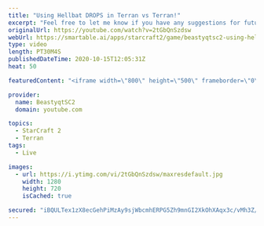 ```yaml
---
title: "Using Hellbat DROPS in Terran vs Terran!"
excerpt: "Feel free to let me know if you have any suggestions for future videos. Enjoy this one and have a great day :)  If you are enjoying my YouTube content, check out my live stream on Twitch! Streaming pretty much every day, starting time is at 3 PM CET. Link to my stream is down below.  ►Twitch:   https://www.twitch.tv/beastyqt"
originalUrl: https://youtube.com/watch?v=2tGbQnSzdsw
webUrl: https://smartable.ai/apps/starcraft2/game/beastyqtsc2-using-hellbat-drops-in-terran-vs-terran/
type: video
length: PT30M4S
publishedDateTime: 2020-10-15T12:05:31Z
heat: 50

featuredContent: "<iframe width=\"800\" height=\"500\" frameborder=\"0\" src=\"https://www.youtube.com/embed/2tGbQnSzdsw\" allow=\"accelerometer; autoplay; encrypted-media; gyroscope; picture-in-picture\" allowfullscreen></iframe>"

provider:
  name: BeastyqtSC2
  domain: youtube.com

topics:
  - StarCraft 2
  - Terran
tags:
  - Live

images:
  - url: https://i.ytimg.com/vi/2tGbQnSzdsw/maxresdefault.jpg
    width: 1280
    height: 720
    isCached: true

secured: "iBQULTex1zX8ecGehPiMzAy9sjWbcmhERPG5Zh9mnGI2XkOhXAqx3c/vMh3Z/au5eP9TAUrW3WtZG5vaQB2Zx14gNrtscTXziodwWDC24rMSmmdUQOtOpWc2np48QOQSB1SfO/JcI4Exhq60972UyZUf5Rj2EpmDwaLh29Zn5zpBOn8jsbvab774vF/PPC/yeXGYVAflJ14nHCNd0rcUyBemOieuLanYVi8UIPf7HSpT0c4boXRYCQfzOBMuuyTfkgtUE2inJ66KJWQNdWJg2e1LMQYA5RrNL7qp9/D/t7/koEvCIQeb/HJ28TfveE/G8d0lD0PX3mqSxCM6jviS5BF0mk+n+SKJT+owXuKw/Zuhy4aEA+OhQNUAhAd8e++sKazX4IkXgLHqQ/PdUmw7RyMy53hg2AK7Dr66fMvPCxA=;VC7SfgTnBgIBLS1rsZVTHQ=="
---
```


